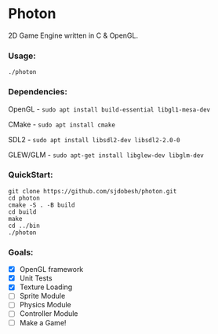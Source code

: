 # Photon
2D Game Engine written in C & OpenGL.

### Usage:

`./photon`

### Dependencies:

OpenGL - `sudo apt install build-essential libgl1-mesa-dev`

CMake - `sudo apt install cmake`

SDL2 - `sudo apt install libsdl2-dev libsdl2-2.0-0`

GLEW/GLM - `sudo apt-get install libglew-dev libglm-dev `


### QuickStart:

```
git clone https://github.com/sjdobesh/photon.git
cd photon
cmake -S . -B build
cd build
make
cd ../bin
./photon
```

### Goals:
- [X] OpenGL framework
- [X] Unit Tests
- [X] Texture Loading
- [ ] Sprite Module
- [ ] Physics Module
- [ ] Controller Module
- [ ] Make a Game!
